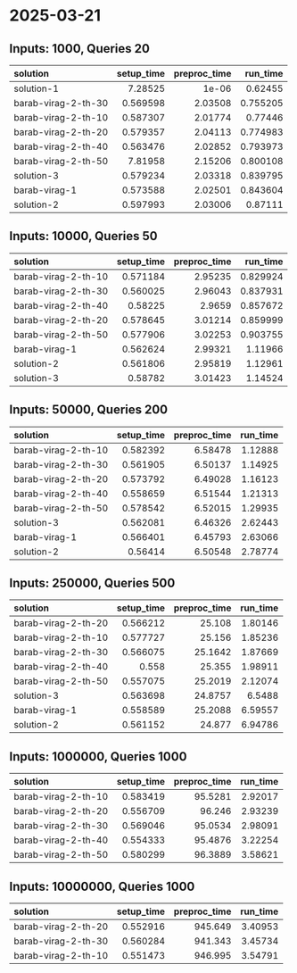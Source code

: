 # 2025-03-21

## Inputs: 1000, Queries 20

| solution            |   setup_time |   preproc_time |   run_time |
|:--------------------|-------------:|---------------:|-----------:|
| solution-1          |     7.28525  |        1e-06   |   0.62455  |
| barab-virag-2-th-30 |     0.569598 |        2.03508 |   0.755205 |
| barab-virag-2-th-10 |     0.587307 |        2.01774 |   0.77446  |
| barab-virag-2-th-20 |     0.579357 |        2.04113 |   0.774983 |
| barab-virag-2-th-40 |     0.563476 |        2.02852 |   0.793973 |
| barab-virag-2-th-50 |     7.81958  |        2.15206 |   0.800108 |
| solution-3          |     0.579234 |        2.03318 |   0.839795 |
| barab-virag-1       |     0.573588 |        2.02501 |   0.843604 |
| solution-2          |     0.597993 |        2.03006 |   0.87111  |

## Inputs: 10000, Queries 50

| solution            |   setup_time |   preproc_time |   run_time |
|:--------------------|-------------:|---------------:|-----------:|
| barab-virag-2-th-10 |     0.571184 |        2.95235 |   0.829924 |
| barab-virag-2-th-30 |     0.560025 |        2.96043 |   0.837931 |
| barab-virag-2-th-40 |     0.58225  |        2.9659  |   0.857672 |
| barab-virag-2-th-20 |     0.578645 |        3.01214 |   0.859999 |
| barab-virag-2-th-50 |     0.577906 |        3.02253 |   0.903755 |
| barab-virag-1       |     0.562624 |        2.99321 |   1.11966  |
| solution-2          |     0.561806 |        2.95819 |   1.12961  |
| solution-3          |     0.58782  |        3.01423 |   1.14524  |

## Inputs: 50000, Queries 200

| solution            |   setup_time |   preproc_time |   run_time |
|:--------------------|-------------:|---------------:|-----------:|
| barab-virag-2-th-10 |     0.582392 |        6.58478 |    1.12888 |
| barab-virag-2-th-30 |     0.561905 |        6.50137 |    1.14925 |
| barab-virag-2-th-20 |     0.573792 |        6.49028 |    1.16123 |
| barab-virag-2-th-40 |     0.558659 |        6.51544 |    1.21313 |
| barab-virag-2-th-50 |     0.578542 |        6.52015 |    1.29935 |
| solution-3          |     0.562081 |        6.46326 |    2.62443 |
| barab-virag-1       |     0.566401 |        6.45793 |    2.63066 |
| solution-2          |     0.56414  |        6.50548 |    2.78774 |

## Inputs: 250000, Queries 500

| solution            |   setup_time |   preproc_time |   run_time |
|:--------------------|-------------:|---------------:|-----------:|
| barab-virag-2-th-20 |     0.566212 |        25.108  |    1.80146 |
| barab-virag-2-th-10 |     0.577727 |        25.156  |    1.85236 |
| barab-virag-2-th-30 |     0.566075 |        25.1642 |    1.87669 |
| barab-virag-2-th-40 |     0.558    |        25.355  |    1.98911 |
| barab-virag-2-th-50 |     0.557075 |        25.2019 |    2.12074 |
| solution-3          |     0.563698 |        24.8757 |    6.5488  |
| barab-virag-1       |     0.558589 |        25.2088 |    6.59557 |
| solution-2          |     0.561152 |        24.877  |    6.94786 |

## Inputs: 1000000, Queries 1000

| solution            |   setup_time |   preproc_time |   run_time |
|:--------------------|-------------:|---------------:|-----------:|
| barab-virag-2-th-10 |     0.583419 |        95.5281 |    2.92017 |
| barab-virag-2-th-20 |     0.556709 |        96.246  |    2.93239 |
| barab-virag-2-th-30 |     0.569046 |        95.0534 |    2.98091 |
| barab-virag-2-th-40 |     0.554333 |        95.4876 |    3.22254 |
| barab-virag-2-th-50 |     0.580299 |        96.3889 |    3.58621 |

## Inputs: 10000000, Queries 1000

| solution            |   setup_time |   preproc_time |   run_time |
|:--------------------|-------------:|---------------:|-----------:|
| barab-virag-2-th-20 |     0.552916 |        945.649 |    3.40953 |
| barab-virag-2-th-30 |     0.560284 |        941.343 |    3.45734 |
| barab-virag-2-th-10 |     0.551473 |        946.995 |    3.54791 |